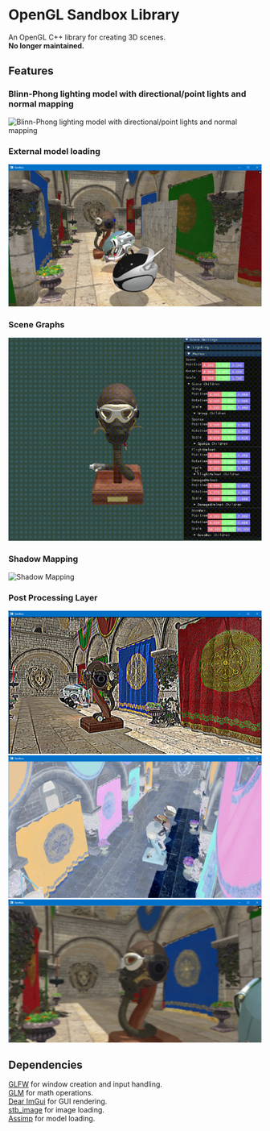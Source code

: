 # OpenGL Sandbox Library
An OpenGL C++ library for creating 3D scenes.\
**No longer maintained.**

## Features
###  Blinn-Phong lighting model with directional/point lights and normal mapping
![Blinn-Phong lighting model with directional/point lights and normal mapping](
    screenshots/blinn-phong.gif)

### External model loading
![External model loading](screenshots/model-loading.png)

### Scene Graphs
![Scene Graphs](screenshots/scene-graph.gif)

### Shadow Mapping
![Shadow Mapping](screenshots/shadowmap.gif)

### Post Processing Layer
![Post Processing Layer](screenshots/sharpen-post.png)
![Post Processing Layer](screenshots/neg-post.png)
![Post Processing Layer](screenshots/blur-post.png)

## Dependencies
[GLFW](https://github.com/glfw/glfw) for window creation and input handling.\
[GLM](https://github.com/g-truc/glm) for math operations.\
[Dear ImGui](https://github.com/ocornut/imgui) for GUI rendering.\
[stb_image](https://github.com/nothings/stb/blob/master/stb_image.h) for image loading.\
[Assimp](https://github.com/assimp/assimp) for model loading.